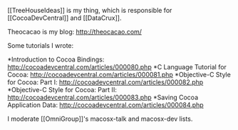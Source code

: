 


[[TreeHouseIdeas]] is my thing, which is responsible for [[CocoaDevCentral]] and [[DataCrux]].

Theocacao is my blog: http://theocacao.com/

Some tutorials I wrote:


*Introduction to Cocoa Bindings: http://cocoadevcentral.com/articles/000080.php
*C Language Tutorial for Cocoa: http://cocoadevcentral.com/articles/000081.php
*Objective-C Style for Cocoa: Part I: http://cocoadevcentral.com/articles/000082.php
*Objective-C Style for Cocoa: Part II: http://cocoadevcentral.com/articles/000083.php
*Saving Cocoa Application Data: http://cocoadevcentral.com/articles/000084.php


I moderate [[OmniGroup]]'s macosx-talk and macosx-dev lists.